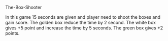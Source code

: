 The-Box-Shooter

In this game 15 seconds are given and player need to shoot the boxes and gain score.
The golden box reduce the time by 2 second.
The white box gives +5 point and increase the time by 5 seconds.
The green box gives +2 points.

 
